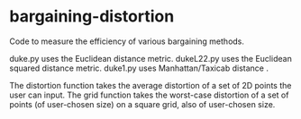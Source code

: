 # bargaining-distortion
Code to measure the efficiency of various bargaining methods.

duke.py uses the Euclidean distance metric.
dukeL22.py uses the Euclidean squared distance metric.
duke1.py uses Manhattan/Taxicab distance .

The distortion function takes the average distortion of a set of 2D points the user can input. 
The grid function takes the worst-case distortion of a set of points (of user-chosen size) on a square grid, also of user-chosen size.
